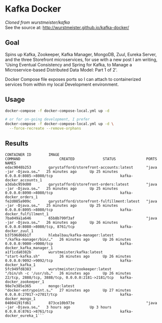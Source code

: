 # Kafka Docker

_Cloned from wurstmeister/kafka_  
See the source at: <http://wurstmeister.github.io/kafka-docker/>

## Goal

Spins up Kafka, Zookeeper, Kafka Manager, MongoDB, Zuul, Eureka Server, and the three Storefront microservices, for use with a new post I am writing, 'Using Eventual Consistency and Spring for Kafka, to Manage a Microservice-based Distributed Data Model: Part 1 of 2'.

Docker Compose file exposes ports so I can attach to containerized services from within my local Development environment.

## Usage

```bash
docker-compose -f docker-compose-local.yml up -d

# or for on-going development, I prefer
docker-compose -f docker-compose-local.yml up -d \
  --force-recreate --remove-orphans
```

## Results

```text
CONTAINER ID        IMAGE                                        COMMAND                  CREATED             STATUS              PORTS                                                NAMES
edac9048b253        garystafford/storefront-accounts:latest      "java -jar -Djava.se…"   25 minutes ago      Up 25 minutes       0.0.0.0:8085->8080/tcp                               kafka-docker_accounts_1
a3dabc959d00        garystafford/storefront-orders:latest        "java -jar -Djava.se…"   25 minutes ago      Up 25 minutes       0.0.0.0:8090->8080/tcp                               kafka-docker_orders_1
fe2d085a909c        garystafford/storefront-fulfillment:latest   "java -jar -Djava.se…"   25 minutes ago      Up 25 minutes       0.0.0.0:8095->8080/tcp                               kafka-docker_fulfillment_1
7ba049a1a646        65b8b799f3af                                 "java -jar -Djava.se…"   26 minutes ago      Up 26 minutes       0.0.0.0:8080->8080/tcp, 8761/tcp                     kafka-docker_zuul_1
b37596d66b1f        hlebalbau/kafka-manager:latest               "/kafka-manager/bin/…"   26 minutes ago      Up 26 minutes       0.0.0.0:9000->9000/tcp                               kafka-docker_kafka_manager_1
a1f1cda0382b        wurstmeister/kafka:latest                    "start-kafka.sh"         26 minutes ago      Up 26 minutes       0.0.0.0:9092->9092/tcp                               kafka-docker_kafka_1
5fc949fd8383        wurstmeister/zookeeper:latest                "/bin/sh -c '/usr/sb…"   26 minutes ago      Up 26 minutes       22/tcp, 2888/tcp, 3888/tcp, 0.0.0.0:2181->2181/tcp   kafka-docker_zookeeper_1
98e7e385e365        mongo:latest                                 "docker-entrypoint.s…"   27 minutes ago      Up 27 minutes       0.0.0.0:27017->27017/tcp                             kafka-docker_mongo_1
04004191fd61        873ce10b973e                                 "java -jar -Djava.se…"   3 hours ago         Up 3 hours          0.0.0.0:8761->8761/tcp                               kafka-docker_eureka_1```
